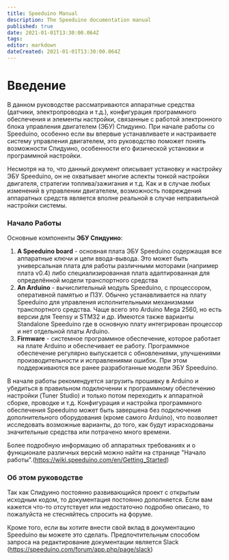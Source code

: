```yaml
---
title: Speeduino Manual
description: The Speeduino documentation manual
published: true
date: 2021-01-01T13:30:00.064Z
tags: 
editor: markdown
dateCreated: 2021-01-01T13:30:00.064Z
---
```


# Введение
В данном руководстве рассматриваются аппаратные средства (датчики, электропроводка и т.д.), конфигурация программного обеспечения и элементы настройки, связанные с работой электронного блока управления двигателем (ЭБУ) Спидуино. При начале работы со Speeduino, особенно если вы впервые устанавливаете и настраиваете систему управления двигателем, это руководство поможет понять возможности Спидуино, особенности его физической установки и программной настройки.

Несмотря на то, что данный документ описывает установку и настройку ЭБУ Speeduino, он не охватывает многие аспекты тонкой настройки двигателя, стратегии топлива/зажигания и т.д. Как и в случае любых изменений в управлении двигателем, возможность повреждения аппаратных средств является вполне реальной в случае неправильной настройки системы.

### Начало Работы

Основные компоненты **ЭБУ Спидуино**:

1. **A Speeduino board** - основная плата ЭБУ Speeduino содержащая все аппаратные ключи и цепи ввода-вывода. Это может быть универсальная плата для работы различными моторами (например плата v0.4) либо специализированная плата адаптированная для определённой модели транспортного средства
2. **An Arduino** - вычислительный модуль Speeduino, с процессором, оперативной памятью и ПЗУ. Обычно устанавливается на плату Speeduino для управления исполнительными механизмами транспортного средства. Чаще всего это Arduino Mega 2560, но есть версии для Teensy и STM32 и др. Имеются также варианты Standalone Speeduino где в основную плату интегрирован процессор и нет отдельной платы Arduino.
3. **Firmware** - системное программное обеспечение, которое работает на плате Arduino и обеспечивает ее работу. Программное обеспечение регулярно выпускается с обновлениями, улучшениями производительности и исправлениями ошибок. При этом поддерживаются все ранее разработанные модели ЭБУ Speeduino.

В начале работы рекомендуется загрузить прошивку в Arduino и убедиться в правильном подключении к программному обеспечению настройки (Tuner Studio) и только потом переходить к аппаратной сборке, проводке и т.д. Конфигурация и настройка программного обеспечения Speeduino может быть завершена без подключения дополнительного оборудования (кроме самого Arduino), что позволяет исследовать возможные варианты, до того, как будут израсходованы значительные средства или потрачено много времени.

Более подробную информацию об аппаратных требованиях и о функционале различных версий можно найти на странице "Начало работы".(https://wiki.speeduino.com/en/Getting_Started)

### Об этом руководстве

Так как Спидуино постоянно развивающийся проект с открытым исходным кодом, то документация постоянно дополняется. Если вам кажется что-то отсутствует или недостаточно подробно описано, то пожалуйста не стесняйтесь спросить на форуме.

Кроме того, если вы хотите внести свой вклад в документацию Speeduino вы можете это сделать. Предпочтительным способом запроса на редактирование документации является Slack (https://speeduino.com/forum/app.php/page/slack)
